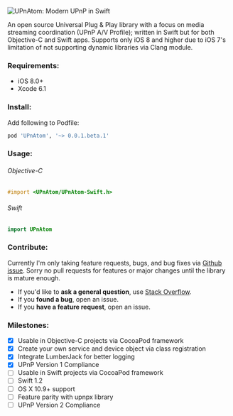 ![UPnAtom: Modern UPnP in Swift](https://raw.githubusercontent.com/master-nevi/UPnAtom/assets/UPnAtomLogo.png)

An open source Universal Plug & Play library with a focus on media streaming coordination (UPnP A/V Profile); written in Swift but for both Objective-C and Swift apps. Supports only iOS 8 and higher due to iOS 7's limitation of not supporting dynamic libraries via Clang module.

### Requirements:
* iOS 8.0+
* Xcode 6.1

### Install:
Add following to Podfile:
```ruby
pod 'UPnAtom', '~> 0.0.1.beta.1'
```

### Usage:
######  Objective-C
```objective-c
#import <UPnAtom/UPnAtom-Swift.h>
```

###### Swift
```swift
import UPnAtom
```

### Contribute:
Currently I'm only taking feature requests, bugs, and bug fixes via [Github issue](https://github.com/master-nevi/UPnAtom/issues). Sorry no pull requests for features or major changes until the library is mature enough.

- If you'd like to **ask a general question**, use [Stack Overflow](http://stackoverflow.com/).
- If you **found a bug**, open an issue.
- If you **have a feature request**, open an issue.

### Milestones:
* [x] Usable in Objective-C projects via CocoaPod framework
* [x] Create your own service and device object via class registration
* [x] Integrate LumberJack for better logging
* [x] UPnP Version 1 Compliance
* [ ] Usable in Swift projects via CocoaPod framework
* [ ] Swift 1.2
* [ ] OS X 10.9+ support
* [ ] Feature parity with upnpx library
* [ ] UPnP Version 2 Compliance
